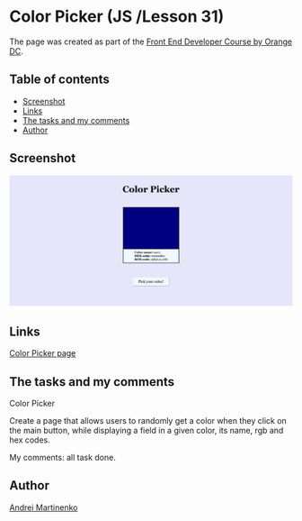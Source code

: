 # Color Picker (JS /Lesson 31)

The page was created as part of the [Front End Developer Course by Orange DC](https://digitalcenter.orange.md/).

## Table of contents
- [Screenshot](#screenshot)
- [Links](#links)
- [The tasks and my comments](#the-tasks-and-my-comments)
- [Author](#author)

## Screenshot
![](./image/screenshot.png)


## Links
[Color Picker page]()


## The tasks and my comments

Color Picker

Create a page that allows users to randomly get a color when they click on the main button, 
while displaying a field in a given color, its name, rgb and hex codes.
    
My comments: all task done. 

## Author

[Andrei Martinenko](https://github.com/AxinitM)
